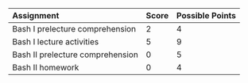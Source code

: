|Assignment|Score|Possible Points|
|:-|:-|:-|
|Bash I prelecture comprehension|2|4|
|Bash I lecture activities|5|9|
|Bash II prelecture comprehension|0|5|
|Bash II homework|0|4|
